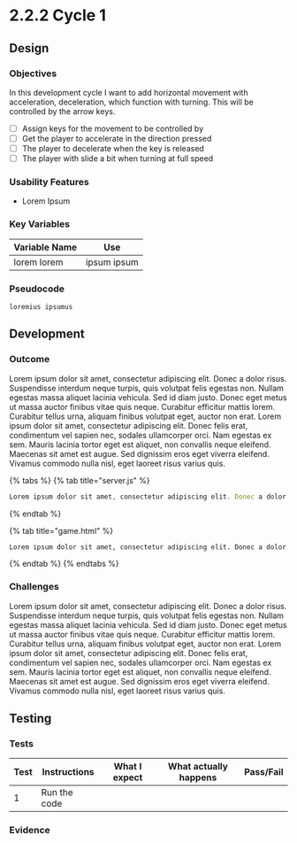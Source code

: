 # 2.2.2 Cycle 1

## Design

### Objectives

In this development cycle I want to add horizontal movement with acceleration, deceleration, which function with turning. This will be controlled by the arrow keys.

* [ ] Assign keys for the movement to be controlled by
* [ ] Get the player to accelerate in the direction pressed
* [ ] The player to decelerate when the key is released
* [ ] The player with slide a bit when turning at full speed

### Usability Features

* Lorem Ipsum

### Key Variables

| Variable Name | Use         |
| ------------- | ----------- |
| lorem lorem   | ipsum ipsum |

### Pseudocode

```
loremius ipsumus
```

## Development

### Outcome

Lorem ipsum dolor sit amet, consectetur adipiscing elit. Donec a dolor risus. Suspendisse interdum neque turpis, quis volutpat felis egestas non. Nullam egestas massa aliquet lacinia vehicula. Sed id diam justo. Donec eget metus ut massa auctor finibus vitae quis neque. Curabitur efficitur mattis lorem. Curabitur tellus urna, aliquam finibus volutpat eget, auctor non erat. Lorem ipsum dolor sit amet, consectetur adipiscing elit. Donec felis erat, condimentum vel sapien nec, sodales ullamcorper orci. Nam egestas ex sem. Mauris lacinia tortor eget est aliquet, non convallis neque eleifend. Maecenas sit amet est augue. Sed dignissim eros eget viverra eleifend. Vivamus commodo nulla nisl, eget laoreet risus varius quis.

{% tabs %}
{% tab title="server.js" %}
```javascript
Lorem ipsum dolor sit amet, consectetur adipiscing elit. Donec a dolor risus. Suspendisse interdum neque turpis, quis volutpat felis egestas non. Nullam egestas massa aliquet lacinia vehicula. Sed id diam justo. Donec eget metus ut massa auctor finibus vitae quis neque. Curabitur efficitur mattis lorem. Curabitur tellus urna, aliquam finibus volutpat eget, auctor non erat. Lorem ipsum dolor sit amet, consectetur adipiscing elit. Donec felis erat, condimentum vel sapien nec, sodales ullamcorper orci. Nam egestas ex sem. Mauris lacinia tortor eget est aliquet, non convallis neque eleifend. Maecenas sit amet est augue. Sed dignissim eros eget viverra eleifend. Vivamus commodo nulla nisl, eget laoreet risus varius quis.
```
{% endtab %}

{% tab title="game.html" %}
```html
Lorem ipsum dolor sit amet, consectetur adipiscing elit. Donec a dolor risus. Suspendisse interdum neque turpis, quis volutpat felis egestas non. Nullam egestas massa aliquet lacinia vehicula. Sed id diam justo. Donec eget metus ut massa auctor finibus vitae quis neque. Curabitur efficitur mattis lorem. Curabitur tellus urna, aliquam finibus volutpat eget, auctor non erat. Lorem ipsum dolor sit amet, consectetur adipiscing elit. Donec felis erat, condimentum vel sapien nec, sodales ullamcorper orci. Nam egestas ex sem. Mauris lacinia tortor eget est aliquet, non convallis neque eleifend. Maecenas sit amet est augue. Sed dignissim eros eget viverra eleifend. Vivamus commodo nulla nisl, eget laoreet risus varius quis.
```
{% endtab %}
{% endtabs %}

### Challenges

Lorem ipsum dolor sit amet, consectetur adipiscing elit. Donec a dolor risus. Suspendisse interdum neque turpis, quis volutpat felis egestas non. Nullam egestas massa aliquet lacinia vehicula. Sed id diam justo. Donec eget metus ut massa auctor finibus vitae quis neque. Curabitur efficitur mattis lorem. Curabitur tellus urna, aliquam finibus volutpat eget, auctor non erat. Lorem ipsum dolor sit amet, consectetur adipiscing elit. Donec felis erat, condimentum vel sapien nec, sodales ullamcorper orci. Nam egestas ex sem. Mauris lacinia tortor eget est aliquet, non convallis neque eleifend. Maecenas sit amet est augue. Sed dignissim eros eget viverra eleifend. Vivamus commodo nulla nisl, eget laoreet risus varius quis.

## Testing

### Tests

| Test | Instructions | What I expect | What actually happens | Pass/Fail |
| ---- | ------------ | ------------- | --------------------- | --------- |
| 1    | Run the code |               |                       |           |

### Evidence
